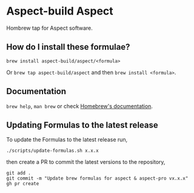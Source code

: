 # Aspect-build Aspect

Hombrew tap for Aspect software.

## How do I install these formulae?

`brew install aspect-build/aspect/<formula>`

Or `brew tap aspect-build/aspect` and then `brew install <formula>`.

## Documentation

`brew help`, `man brew` or check [Homebrew's documentation](https://docs.brew.sh).

## Updating Formulas to the latest release

To update the Formulas to the latest release run,

```
./scripts/update-formulas.sh x.x.x
```

then create a PR to commit the latest versions to the repository,

```
git add .
git commit -m "Update brew formulas for aspect & aspect-pro vx.x.x"
gh pr create
```
